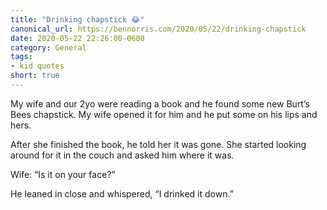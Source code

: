 ```yaml
---
title: "Drinking chapstick 😂"
canonical_url: https://bennorris.com/2020/05/22/drinking-chapstick
date: 2020-05-22 22:26:00-0600
category: General
tags:
- kid quotes
short: true
---
```


My wife and our 2yo were reading a book and he found some new Burt’s Bees chapstick. My wife opened it for him and he put some on his lips and hers.

After she finished the book, he told her it was gone. She started looking around for it in the couch and asked him where it was.

Wife: “Is it on your face?”

He leaned in close and whispered, “I drinked it down.”
